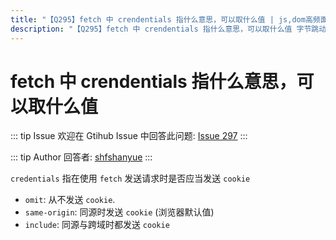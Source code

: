 ```yaml
---
title: "【Q295】fetch 中 crendentials 指什么意思，可以取什么值 | js,dom高频面试题"
description: "【Q295】fetch 中 crendentials 指什么意思，可以取什么值 字节跳动面试题、阿里腾讯面试题、美团小米面试题。"
---
```


# fetch 中 crendentials 指什么意思，可以取什么值

::: tip Issue
欢迎在 Gtihub Issue 中回答此问题: [Issue 297](https://github.com/shfshanyue/Daily-Question/issues/297)
:::

::: tip Author
回答者: [shfshanyue](https://github.com/shfshanyue)
:::

`credentials` 指在使用 `fetch` 发送请求时是否应当发送 `cookie`

- `omit`: 从不发送 `cookie`.
- `same-origin`: 同源时发送 `cookie` (浏览器默认值)
- `include`: 同源与跨域时都发送 `cookie`
